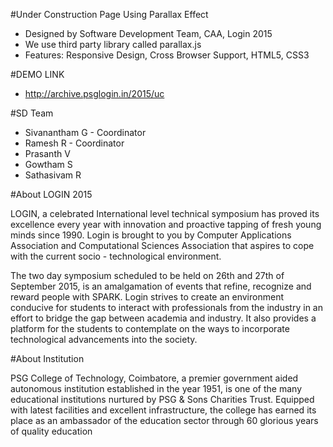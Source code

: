 #Under Construction Page Using Parallax Effect

- Designed by Software Development Team, CAA, Login 2015
- We use third party library called parallax.js
- Features: Responsive Design, Cross Browser Support, HTML5, CSS3

#DEMO LINK

- http://archive.psglogin.in/2015/uc

#SD Team

- Sivanantham G - Coordinator
- Ramesh R - Coordinator
- Prasanth V
- Gowtham S
- Sathasivam R

#About LOGIN 2015

LOGIN, a celebrated International level technical symposium has proved its excellence every year with innovation and proactive tapping of fresh young minds since 1990. Login is brought to you by Computer Applications Association and Computational Sciences Association that aspires to cope with the current socio - technological environment.

The two day symposium scheduled to be held on 26th and 27th of September 2015, is an amalgamation of events that refine, recognize and reward people with SPARK. Login strives to create an environment conducive for students to interact with professionals from the industry in an effort to bridge the gap between academia and industry. It also provides a platform for the students to contemplate on the ways to incorporate technological advancements into the society.

#About Institution

PSG College of Technology, Coimbatore, a premier government aided autonomous institution established in the year 1951, is one of the many educational institutions nurtured by PSG & Sons Charities Trust. Equipped with latest facilities and excellent infrastructure, the college has earned its place as an ambassador of the education sector through 60 glorious years of quality education